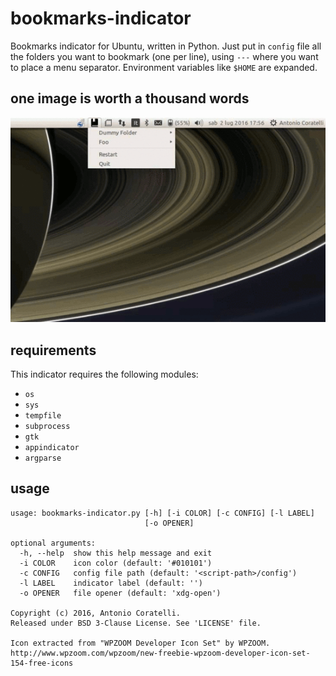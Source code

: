# bookmarks-indicator
Bookmarks indicator for Ubuntu, written in Python.
Just put in `config` file all the folders you want to bookmark (one per line),
using `---` where you want to place a menu separator.
Environment variables like `$HOME` are expanded.

## one image is worth a thousand words
![example](https://raw.githubusercontent.com/antoniocoratelli/bookmarks-indicator/master/res/animation.gif)

## requirements

This indicator requires the following modules:
- `os`
- `sys`
- `tempfile`
- `subprocess`
- `gtk`
- `appindicator`
- `argparse`

## usage
```
usage: bookmarks-indicator.py [-h] [-i COLOR] [-c CONFIG] [-l LABEL]
                              [-o OPENER]

optional arguments:
  -h, --help  show this help message and exit
  -i COLOR    icon color (default: '#010101')
  -c CONFIG   config file path (default: '<script-path>/config')
  -l LABEL    indicator label (default: '')
  -o OPENER   file opener (default: 'xdg-open')

Copyright (c) 2016, Antonio Coratelli.
Released under BSD 3-Clause License. See 'LICENSE' file.

Icon extracted from "WPZOOM Developer Icon Set" by WPZOOM.
http://www.wpzoom.com/wpzoom/new-freebie-wpzoom-developer-icon-set-154-free-icons
```
